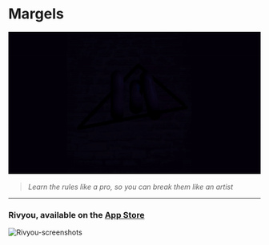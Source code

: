 # Margels

![ Alt text](margels.gif) [](margels.gif)

> *Learn the rules like a pro, so you can break them like an artist* 

___

### Rivyou, available on the [App Store](https://apps.apple.com/us/app/rivyou/id1538283181)

![Rivyou-screenshots](https://user-images.githubusercontent.com/89708428/173425214-97e02a06-84db-4d87-8bdb-4e08c34d960a.png)


<!---
Margels/Margels is a ✨ special ✨ repository because its `README.md` (this file) appears on your GitHub profile.
You can click the Preview link to take a look at your changes.
--->
